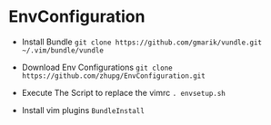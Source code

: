 # EnvConfiguration

- Install Bundle
```git clone https://github.com/gmarik/vundle.git ~/.vim/bundle/vundle```

- Download Env Configurations
```git clone https://github.com/zhupg/EnvConfiguration.git```

- Execute The Script to replace the vimrc
```. envsetup.sh```

- Install vim plugins
```BundleInstall```
